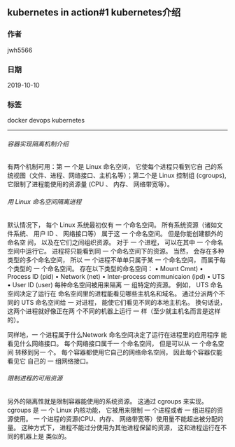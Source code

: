 ##  kubernetes in action#1 kubernetes介绍
### 作者               
jwh5566                
                
### 日期              
2019-10-10                  
### 标签              
docker devops kubernetes

---
###### 容器实现隔离机制介绍
有两个机制可用：第 一 个是 Linux 命名空间， 它使每个进程只看到它自
己的系统视图（文件、进程、网络接口、主机名等）；第二个是 Linux 控制组 (cgroups),
它限制了进程能使用的资源量 (CPU 、 内存、 网络带宽等）。
###### 用 Linux 命名空间隔离进程
默认情况下， 每个 Linux 系统最初仅有 一 个命名空间。 所有系统资源（诸如文
件系统、 用户 ID 、 网络接口等） 属于这 一 个命名空间。 但是你能创建额外的命名空
间， 以及在它们之间组织资源。 对于 一 个进程， 可以在其中 一 个命名空间中运行它。
进程将只能看到同 一 个命名空间下的资源。 当然， 会存在多种类型的多个命名空间，
所以 一 个进程不单单只属于某 一 个命名空间， 而属于每个类型的 一 个命名空间。
存在以下类型的命名空间：
• Mount Cmnt)
• Process ID (pid)
• Network (net)
• Inter-process communicaion (ipd)
• UTS
• User ID (user)
每种命名空间被用来隔离 一 组特定的资源。 例如， UTS 命名空间决定了运行在
命名空间里的进程能看见哪些主机名和域名。 通过分派两个不同的 UTS 命名空间给
一 对进程， 能使它们看见不同的本地主机名。 换句话说， 这两个进程就好像正在两
个不同的机器上运行 一 样（至少就主机名而言是这样的）。

同样地，一 个进程属于什么Network 命名空间决定了运行在进程里的应用程序
能看见什么网络接口。 每个网络接口属千一 个命名空间， 但是可以从 一 个命名空间
转移到另一 个。 每个容器都使用它自己的网络命名空间， 因此每个容器仅能看见它
自己的 一 组网络接口。
###### 限制进程的可用资源
另外的隔离性就是限制容器能使用的系统资源。 这通过 cgroups 来实现。
cgroups 是 一 个 Linux 内核功能， 它被用来限制
一 个进程或者 一 组进程的资源使用。
一 个进程的资源(CPU、内存、 网络带宽等）使用量不能超出被分配的量。 这种方式下， 进程不能过分使用为其他进程保留的资源， 这和进程运行在不同的机器上是
类似的。
